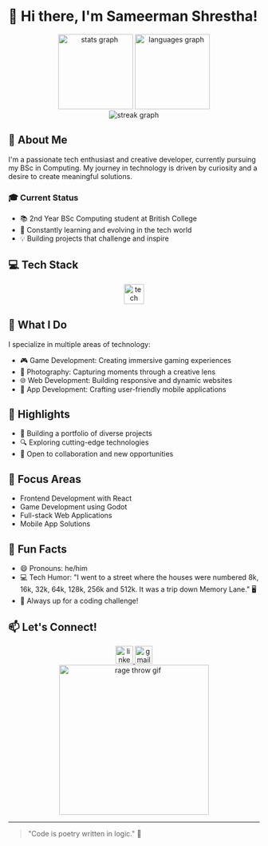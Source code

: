 # 👋 Hi there, I'm Sameerman Shrestha!

<div align="center">
  <img src="https://github-readme-stats.vercel.app/api?username=shresthasameerman&hide_title=false&hide_rank=false&show_icons=true&include_all_commits=true&count_private=true&disable_animations=false&theme=dracula&locale=en&hide_border=false&order=1" height="150" alt="stats graph" />
  <img src="https://github-readme-stats.vercel.app/api/top-langs?username=shresthasameerman&locale=en&hide_title=false&layout=compact&card_width=320&langs_count=5&theme=dracula&hide_border=false&order=2" height="150" alt="languages graph" />
</div>

<div align="center">
  <img src="https://streak-stats.demolab.com?user=shresthasameerman&theme=dracula&hide_border=false" alt="streak graph" />
</div>

## 🎯 About Me
I'm a passionate tech enthusiast and creative developer, currently pursuing my BSc in Computing. My journey in technology is driven by curiosity and a desire to create meaningful solutions.

### 🎓 Current Status
- 📚 2nd Year BSc Computing student at British College
- 🌱 Constantly learning and evolving in the tech world
- 💡 Building projects that challenge and inspire

## 💻 Tech Stack
<div align="center">
  <img src="https://skillicons.dev/icons?i=py,javascript,react,godot,html,css,php,scss,git,github,vscode" height="40" alt="tech stack" />
</div>

## 🚀 What I Do
I specialize in multiple areas of technology:
- 🎮 Game Development: Creating immersive gaming experiences
- 📸 Photography: Capturing moments through a creative lens
- 🌐 Web Development: Building responsive and dynamic websites
- 📱 App Development: Crafting user-friendly mobile applications

## 🌟 Highlights
- 💼 Building a portfolio of diverse projects
- 🔍 Exploring cutting-edge technologies
- 🤝 Open to collaboration and new opportunities

## 🎯 Focus Areas
- Frontend Development with React
- Game Development using Godot
- Full-stack Web Applications
- Mobile App Solutions

## 🎉 Fun Facts
- 😄 Pronouns: he/him
- 💻 Tech Humor: "I went to a street where the houses were numbered 8k, 16k, 32k, 64k, 128k, 256k and 512k. It was a trip down Memory Lane." 🖥️
- 🎯 Always up for a coding challenge!

## 📫 Let's Connect!
<div align="center">
  <a href="YOUR_LINKEDIN_URL" target="_blank">
    <img src="https://img.shields.io/static/v1?message=LinkedIn&logo=linkedin&label=&color=0077B5&logoColor=white&labelColor=&style=for-the-badge" height="35" alt="linkedin logo" />
  </a>
  <a href="mailto:YOUR_EMAIL" target="_blank">
    <img src="https://img.shields.io/static/v1?message=Gmail&logo=gmail&label=&color=D14836&logoColor=white&labelColor=&style=for-the-badge" height="35" alt="gmail logo" />
  </a>
</div>

<div align="center">
  <img src="https://media.tenor.com/JBCnBB-6UiwAAAAM/rage-throw.gif" width="300" alt="rage throw gif" />
</div>

---
> "Code is poetry written in logic." 💭
